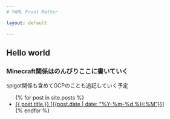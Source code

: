 ```yaml
---
# YAML Front Matter

layout: default 

---
```


<script src="//adm.shinobi.jp/s/866d547b0b4324617e6920c3bac0a34c"></script>


## Hello world

### Minecraft関係はのんびりここに書いていく
spigot関係も含めてGCPのことも追記していく予定

<ul>
  {% for post in site.posts %}
    <li>
      <a href="{{ post.url }}">{{ post.title }} [{{post.date | date: "%Y-%m-%d %H:%M"}}]</a>
    </li>
  {% endfor %}
</ul>

<script src="//adm.shinobi.jp/s/866d547b0b4324617e6920c3bac0a34c"></script>